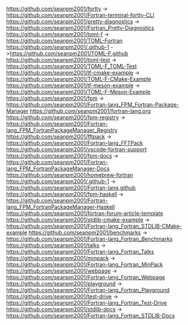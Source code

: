 https://github.com/seanpm2001/fortty -> https://github.com/seanpm2001/Fortran-terminal-fortty-CLI
https://github.com/seanpm2001/pretty-diagnostics -> https://github.com/seanpm2001/Fortran_Pretty-Diagnostics
https://github.com/seanpm2001/toml-f -> https://github.com/seanpm2001/TOML-Fortran
https://github.com/seanpm2001/.github-1 ->https://github.com/seanpm2001/TOML-F.github
https://github.com/seanpm2001/toml-test -> https://github.com/seanpm2001/TOML-F_TOML-Test
https://github.com/seanpm2001/tf-cmake-example -> https://github.com/seanpm2001/TOML-F-CMake-Example
https://github.com/seanpm2001/tf-meson-example -> https://github.com/seanpm2001/TOML-F-Meson-Example
https://github.com/seanpm2001/fpm -> https://github.com/seanpm2001/Fortran-lang_FPM_Fortran-Package-Manager
https://github.com/seanpm2001/fortran-lang.org
https://github.com/seanpm2001/fpm-registry -> https://github.com/seanpm2001/Fortran-lang_FPM_FortranPackageManager_Registry
https://github.com/seanpm2001/fftpack -> https://github.com/seanpm2001/Fortran-lang_FFTPack
https://github.com/seanpm2001/vscode-fortran-support
https://github.com/seanpm2001/fpm-docs -> https://github.com/seanpm2001/Fortran-lang_FPM_FortranPackageManager-Docs
https://github.com/seanpm2001/homebrew-fortran
https://github.com/seanpm2001/.github-1 -> https://github.com/seanpm2001/Fortran-lang.github
https://github.com/seanpm2001/fpm-haskell -> https://github.com/seanpm2001/Fortran-lang_FPM_FortranPackageManager-Haskell
https://github.com/seanpm2001/fortran-forum-article-template
https://github.com/seanpm2001/stdlib-cmake-example -> https://github.com/seanpm2001/Fortran-lang_Fortran_STDLIB-CMake-example
https://github.com/seanpm2001/benchmarks -> https://github.com/seanpm2001/Fortran-lang_Fortran_Benchmarks
https://github.com/seanpm2001/talks -> https://github.com/seanpm2001/Fortran-lang_Fortran_Talks
https://github.com/seanpm2001/minpack -> https://github.com/seanpm2001/Fortran-lang_Fortran_MinPack
https://github.com/seanpm2001/webpage -> https://github.com/seanpm2001/Fortran-lang_Fortran_Webpage
https://github.com/seanpm2001/playground -> https://github.com/seanpm2001/Fortran-lang_Fortran_Playground
https://github.com/seanpm2001/test-drive -> https://github.com/seanpm2001/Fortran-lang_Fortran_Test-Drive
https://github.com/seanpm2001/stdlib-docs -> https://github.com/seanpm2001/Fortran-lang_Fortran_STDLIB-Docs
